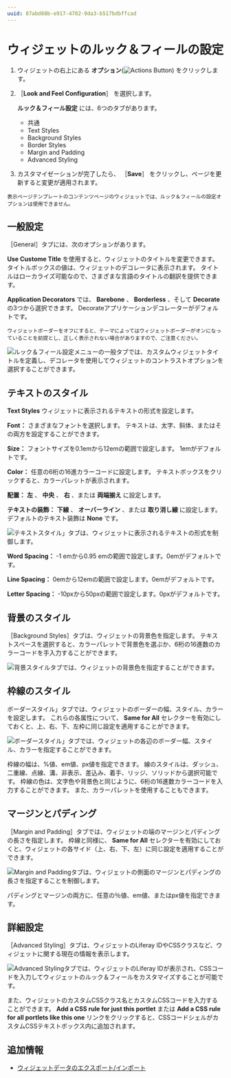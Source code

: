 ```yaml
---
uuid: 87abd88b-e917-4702-9da3-b517bdbffcad
---
```

# ウィジェットのルック＆フィールの設定

1.  ウィジェットの右上にある **オプション**(![Actions Button](../../../../images/icon-actions.png)) をクリックします。

1. ［**Look and Feel Configuration**］ を選択します。

    **ルック＆フィール設定** には、6つのタブがあります。
    - 共通
    - Text Styles
    - Background Styles
    - Border Styles
    - Margin and Padding
    - Advanced Styling

1. カスタマイゼーションが完了したら、 ［**Save**］ をクリックし、ページを更新すると変更が適用されます。

```{note}
表示ページテンプレートのコンテンツページのウィジェットでは、ルック＆フィールの設定オプションは使用できません。
```

## 一般設定

［General］タブには、次のオプションがあります。

**Use Custome Title** を使用すると、ウィジェットのタイトルを変更できます。 タイトルボックスの値は、ウィジェットのデコレータに表示されます。 タイトルはローカライズ可能なので、さまざまな言語のタイトルの翻訳を提供できます。

**Application Decorators** では、 **Barebone** 、 **Borderless** 、そして **Decorate** の3つから選択できます。 Decorateアプリケーションデコレーターがデフォルトです。

```{important}
ウィジェットボーダーをオフにすると、テーマによってはウィジェットボーダーがオンになっていることを前提とし、正しく表示されない場合がありますので、ご注意ください。
```

![ルック＆フィール設定メニューの一般タブでは、カスタムウィジェットタイトルを定義し、デコレータを使用してウィジェットのコントラストオプションを選択することができます。](./configuring-widget-look-and-feel/images/01.png)

## テキストのスタイル

**Text Styles** ウィジェットに表示されるテキストの形式を設定します。

**Font：** さまざまなフォントを選択します。 テキストは、太字、斜体、またはその両方を設定することができます。

**Size：** フォントサイズを0.1emから12emの範囲で設定します。 1emがデフォルトです。

**Color：** 任意の6桁の16進カラーコードに設定します。 テキストボックスをクリックすると、カラーパレットが表示されます。

**配置：** **左** 、 **中央** 、 **右** 、または **両端揃え** に設定します。

**テキストの装飾：** **下線** 、 **オーバーライン** 、または **取り消し線** に設定します。 デフォルトのテキスト装飾は **None** です。

![テキストスタイル」タブは、ウィジェットに表示されるテキストの形式を制御します。](./configuring-widget-look-and-feel/images/02.png)

**Word Spacing：** -1 emから0.95 emの範囲で設定します。0emがデフォルトです。

**Line Spacing：** 0emから12emの範囲で設定します。0emがデフォルトです。

**Letter Spacing：** -10pxから50pxの範囲で設定します。0pxがデフォルトです。

## 背景のスタイル

［Background Styles］タブは、ウィジェットの背景色を指定します。 テキストスペースを選択すると、カラーパレットで背景色を選ぶか、6桁の16進数のカラーコードを手入力することができます。

![背景スタイルタブでは、ウィジェットの背景色を指定することができます。](./configuring-widget-look-and-feel/images/03.png)

## 枠線のスタイル

ボーダースタイル」タブでは、ウィジェットのボーダーの幅、スタイル、カラーを設定します。 これらの各属性について、 **Same for All** セレクターを有効にしておくと、上、右、下、左枠に同じ設定を適用することができます。

![ボーダースタイル」タブでは、ウィジェットの各辺のボーダー幅、スタイル、カラーを指定することができます。](./configuring-widget-look-and-feel/images/04.png)

枠線の幅は、%値、em値、px値を指定できます。 線のスタイルは、ダッシュ、二重線、点線、溝、非表示、差込み、着手、リッジ、ソリッドから選択可能です。 枠線の色は、文字色や背景色と同じように、6桁の16進数カラーコードを入力することができます。 また、カラーパレットを使用することもできます。

## マージンとパディング

［Margin and Padding］タブでは、ウィジェットの端のマージンとパディングの長さを指定します。 枠線と同様に、 **Same for All** セレクターを有効にしておくと、ウィジェットの各サイド（上、右、下、左）に同じ設定を適用することができます。

![Margin and Paddingタブは、ウィジェットの側面のマージンとパディングの長さを指定することを制御します。](./configuring-widget-look-and-feel/images/05.png)

パディングとマージンの両方に、任意の％値、em値、またはpx値を指定できます。

## 詳細設定

［Advanced Styling］タブは、ウィジェットのLiferay IDやCSSクラスなど、ウィジェットに関する現在の情報を表示します。

![Advanced Stylingタブでは、ウィジェットのLiferay IDが表示され、CSSコードを入力してウィジェットのルック＆フィールをカスタマイズすることが可能です。](./configuring-widget-look-and-feel/images/06.png)

また、ウィジェットのカスタムCSSクラス名とカスタムCSSコードを入力することができます。 **Add a CSS rule for just this portlet** または **Add a CSS rule for all portlets like this one** リンクをクリックすると、CSSコードシェルがカスタムCSSテキストボックス内に追加されます。

## 追加情報

- [ウィジェットデータのエクスポート/インポート](../configuring-widgets/exporting-importing-widget-data.md)
